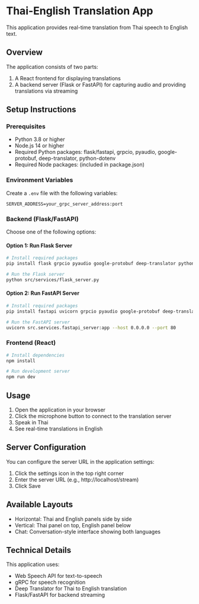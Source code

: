 
# Thai-English Translation App

This application provides real-time translation from Thai speech to English text.

## Overview

The application consists of two parts:
1. A React frontend for displaying translations
2. A backend server (Flask or FastAPI) for capturing audio and providing translations via streaming

## Setup Instructions

### Prerequisites
- Python 3.8 or higher
- Node.js 14 or higher
- Required Python packages: flask/fastapi, grpcio, pyaudio, google-protobuf, deep-translator, python-dotenv
- Required Node packages: (included in package.json)

### Environment Variables
Create a `.env` file with the following variables:
```
SERVER_ADDRESS=your_grpc_server_address:port
```

### Backend (Flask/FastAPI)
Choose one of the following options:

#### Option 1: Run Flask Server
```bash
# Install required packages
pip install flask grpcio pyaudio google-protobuf deep-translator python-dotenv

# Run the Flask server
python src/services/flask_server.py
```

#### Option 2: Run FastAPI Server
```bash
# Install required packages
pip install fastapi uvicorn grpcio pyaudio google-protobuf deep-translator python-dotenv

# Run the FastAPI server
uvicorn src.services.fastapi_server:app --host 0.0.0.0 --port 80
```

### Frontend (React)
```bash
# Install dependencies
npm install

# Run development server
npm run dev
```

## Usage

1. Open the application in your browser
2. Click the microphone button to connect to the translation server
3. Speak in Thai
4. See real-time translations in English

## Server Configuration
You can configure the server URL in the application settings:
1. Click the settings icon in the top right corner
2. Enter the server URL (e.g., http://localhost/stream)
3. Click Save

## Available Layouts
- Horizontal: Thai and English panels side by side
- Vertical: Thai panel on top, English panel below
- Chat: Conversation-style interface showing both languages

## Technical Details
This application uses:
- Web Speech API for text-to-speech
- gRPC for speech recognition
- Deep Translator for Thai to English translation
- Flask/FastAPI for backend streaming
